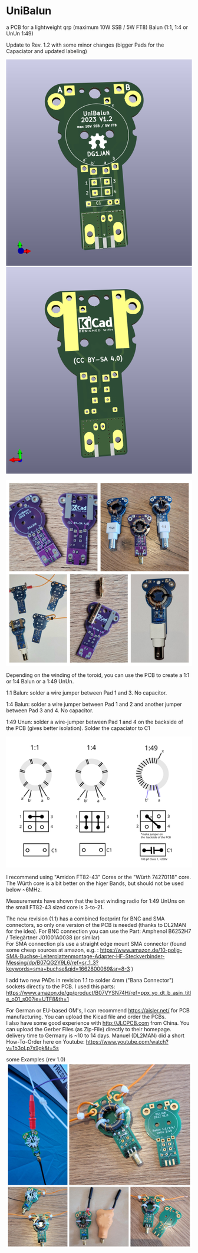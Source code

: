 # UniBalun
a PCB for a lightweight qrp (maximum 10W SSB / 5W FT8) Balun (1:1, 1:4 or UnUn 1:49) 

Update to Rev. 1.2 with some minor changes (bigger Pads for the Capaciator and updated labeling)

![alt text](https://github.com/DG1JAN/UniBalun/blob/main/Uni_Balun/UniBalun1.2_3D_Pic1.png)
![alt text](https://github.com/DG1JAN/UniBalun/blob/main/Uni_Balun/UniBalun1.2_3D_Pic2.png)

![alt text](https://github.com/DG1JAN/UniBalun/blob/main/rev1_1.jpg)


Depending on the winding of the toroid, you can use the PCB to create a 1:1 or 1:4 Balun or a 1:49 UnUn.

1:1 Balun: solder a wire jumper between Pad 1 and 3. No capacitor.

1:4 Balun: solder a wire jumper between Pad 1 and 2 and another jumper between Pad 3 and 4. No capacitor.

1:49 Unun: solder a wire-jumper between Pad 1 and 4 on the backside of the PCB (gives better isolation). Solder the capaciator to C1

![alt text](https://github.com/DG1JAN/UniBalun/blob/main/variants.png)

I recommend using "Amidon FT82-43" Cores or the "Würth 74270118" core. The Würth core is a bit better on the higer Bands, but should not be used below ~6MHz.

Measurements have shown that the best winding radio for 1:49 UnUns on the small FT82-43 sized core is 3-to-21. 

The new revision (1.1) has a combined footprint for BNC and SMA connectors, so only one version of the PCB is needed (thanks to DL2MAN for the idea).
For BNC connection you can use the Part: Amphenol B6252H7 / Telegärtner J01001A0038 (or similar) <br>
For SMA connection pls use a straight edge mount SMA connector (found some cheap sources at amazon, e.g. : https://www.amazon.de/10-polig-SMA-Buchse-Leiterplattenmontage-Adapter-HF-Steckverbinder-Messing/dp/B07QG2Y9L6/ref=sr_1_3?keywords=sma+buchse&qid=1662800069&sr=8-3 )

I add two new PADs in revision 1.1 to solder 4mm ("Bana Connector") sockets directly to the PCB. I used this parts: https://www.amazon.de/gp/product/B07VYSN74H/ref=ppx_yo_dt_b_asin_title_o01_s00?ie=UTF8&th=1 

For German or EU-based OM's, I can recommend https://aisler.net/ for PCB manufacturing. You can upload the Kicad file and order the PCBs.<br>
I also have some good experience with http://JLCPCB.com from China. You can upload the Gerber Files (as Zip-File) directly to their homepage. delivery time to Germany is ~10 to 14 days.
Manuel (DL2MAN) did a short How-To-Order here on Youtube: https://www.youtube.com/watch?v=1b3oLp7s9gk&t=5s


some Examples (rev 1.0)
![alt text](https://github.com/DG1JAN/UniBalun/blob/main/examples.jpg)
